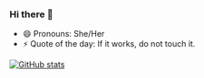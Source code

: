 ### Hi there 👋

- 😄 Pronouns: She/Her
- ⚡ Quote of the day: If it works, do not touch it.

[![GitHub stats](https://github-readme-stats.vercel.app/api?username=swetadash0610&count_private=true&show_icons=true&theme=react&hide=stars,issues)](https://github.com/anuraghazra/github-readme-stats)

